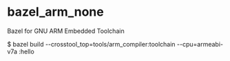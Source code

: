 # bazel_arm_none
Bazel for GNU ARM Embedded Toolchain

$ bazel build --crosstool_top=tools/arm_compiler:toolchain --cpu=armeabi-v7a :hello
